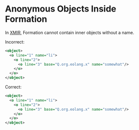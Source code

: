 # Anonymous Objects Inside Formation

In [XMIR], Formation cannot contain inner objects without a name.

Incorrect:

```xml
<object>
  <o line="1" name="li">
    <o line="2">
      <o line="3" base="Q.org.eolang.x" name="somewhat"/>
    </o>
  </o>
</object>
```

Correct:

```xml
<object>
  <o line="1" name="li">
    <o line="2">
      <o line="3" base="Q.org.eolang.x" name="somewhat"/>
    </o>
  </o>
</object>
```

[XMIR]: https://news.eolang.org/2022-11-25-xmir-guide.html
